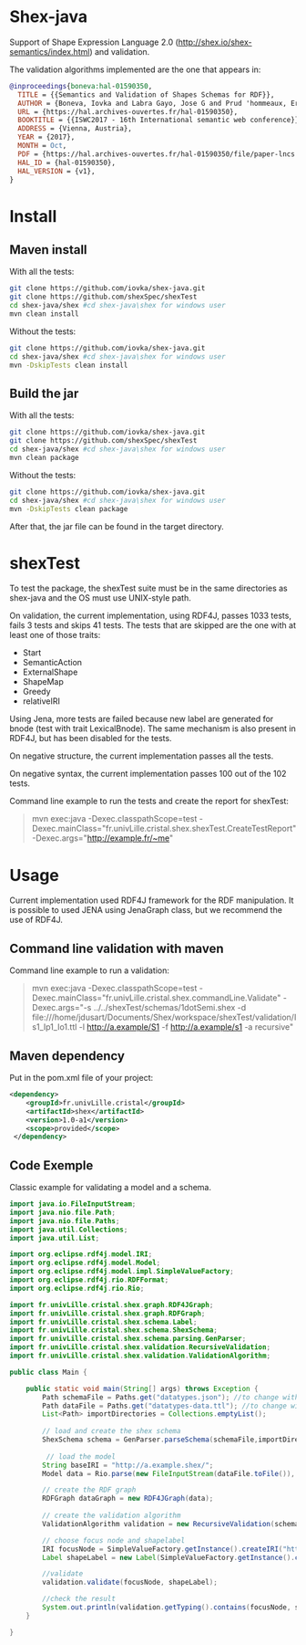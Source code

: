 # Shex-java
Support of Shape Expression Language 2.0 (http://shex.io/shex-semantics/index.html) and validation.

The validation algorithms implemented are the one that appears in:
```bibtex
@inproceedings{boneva:hal-01590350,
  TITLE = {{Semantics and Validation of Shapes Schemas for RDF}},
  AUTHOR = {Boneva, Iovka and Labra Gayo, Jose G and Prud 'hommeaux, Eric G},
  URL = {https://hal.archives-ouvertes.fr/hal-01590350},
  BOOKTITLE = {{ISWC2017 - 16th International semantic web conference}},
  ADDRESS = {Vienna, Austria},
  YEAR = {2017},
  MONTH = Oct,
  PDF = {https://hal.archives-ouvertes.fr/hal-01590350/file/paper-lncs.pdf},
  HAL_ID = {hal-01590350},
  HAL_VERSION = {v1},
}
```

# Install

## Maven install

With all the tests:

```sh
git clone https://github.com/iovka/shex-java.git
git clone https://github.com/shexSpec/shexTest
cd shex-java/shex #cd shex-java\shex for windows user
mvn clean install
```

Without the tests:
```sh
git clone https://github.com/iovka/shex-java.git
cd shex-java/shex #cd shex-java\shex for windows user
mvn -DskipTests clean install
```

## Build the jar

With all the tests:
```sh
git clone https://github.com/iovka/shex-java.git
git clone https://github.com/shexSpec/shexTest
cd shex-java/shex #cd shex-java\shex for windows user
mvn clean package
```

Without the tests:
```sh
git clone https://github.com/iovka/shex-java.git
cd shex-java/shex #cd shex-java\shex for windows user
mvn -DskipTests clean package
```

After that, the jar file can be found in the target directory.

# shexTest

To test the package, the shexTest suite must be in the same directories as shex-java and the OS must use UNIX-style path.

On validation, the current implementation, using RDF4J, passes 1033 tests, fails 3 tests and skips 41 tests.
The tests that are skipped are the one with at least one of those traits:
 - Start
 - SemanticAction
 - ExternalShape
 - ShapeMap
 - Greedy
 - relativeIRI

Using Jena, more tests are failed because new label are generated for bnode (test with trait LexicalBnode). The same mechanism is also present in RDF4J, but has been disabled for the tests.
 

On negative structure, the current implementation passes all the tests.

On negative syntax, the current implementation passes 100 out of the 102 tests. 

Command line example to run the tests and create the report for shexTest: 
 > mvn exec:java -Dexec.classpathScope=test -Dexec.mainClass="fr.univLille.cristal.shex.shexTest.CreateTestReport" -Dexec.args="http://example.fr/~me"

# Usage

Current implementation used RDF4J framework for the RDF manipulation. It is possible to used JENA using JenaGraph class, but we recommend the use of RDF4J.

## Command line validation with maven

 Command line example to run a validation:
 >  mvn exec:java -Dexec.classpathScope=test -Dexec.mainClass="fr.univLille.cristal.shex.commandLine.Validate" -Dexec.args="-s  ../../shexTest/schemas/1dotSemi.shex -d file:///home/jdusart/Documents/Shex/workspace/shexTest/validation/Is1_Ip1_Io1.ttl -l http://a.example/S1 -f http://a.example/s1 -a recursive" 

## Maven dependency

Put in the pom.xml file of your project:
```xml
<dependency>
  	<groupId>fr.univLille.cristal</groupId>
  	<artifactId>shex</artifactId>
  	<version>1.0-a1</version>
  	<scope>provided</scope>
 </dependency>
```

## Code Exemple

Classic example for validating a model and a schema.

```java
import java.io.FileInputStream;
import java.nio.file.Path;
import java.nio.file.Paths;
import java.util.Collections;
import java.util.List;

import org.eclipse.rdf4j.model.IRI;
import org.eclipse.rdf4j.model.Model;
import org.eclipse.rdf4j.model.impl.SimpleValueFactory;
import org.eclipse.rdf4j.rio.RDFFormat;
import org.eclipse.rdf4j.rio.Rio;

import fr.univLille.cristal.shex.graph.RDF4JGraph;
import fr.univLille.cristal.shex.graph.RDFGraph;
import fr.univLille.cristal.shex.schema.Label;
import fr.univLille.cristal.shex.schema.ShexSchema;
import fr.univLille.cristal.shex.schema.parsing.GenParser;
import fr.univLille.cristal.shex.validation.RecursiveValidation;
import fr.univLille.cristal.shex.validation.ValidationAlgorithm;

public class Main {

	public static void main(String[] args) throws Exception {
		Path schemaFile = Paths.get("datatypes.json"); //to change with what you want 
		Path dataFile = Paths.get("datatypes-data.ttl"); //to change with what you want 
		List<Path> importDirectories = Collections.emptyList();
	
		// load and create the shex schema
		ShexSchema schema = GenParser.parseSchema(schemaFile,importDirectories);
		 
		 // load the model
		String baseIRI = "http://a.example.shex/";
		Model data = Rio.parse(new FileInputStream(dataFile.toFile()), baseIRI, RDFFormat.TURTLE);

		// create the RDF graph
		RDFGraph dataGraph = new RDF4JGraph(data);
		    		
		// create the validation algorithm
		ValidationAlgorithm validation = new RecursiveValidation(schema, dataGraph);   

		// choose focus node and shapelabel
		IRI focusNode = SimpleValueFactory.getInstance().createIRI("http://a.example/integer-p1"); //to change with what you want 
		Label shapeLabel = new Label(SimpleValueFactory.getInstance().createIRI("http://a.example/S-integer")); //to change with what you want 

		//validate
		validation.validate(focusNode, shapeLabel);

		//check the result
		System.out.println(validation.getTyping().contains(focusNode, shapeLabel));
	}

}


```


